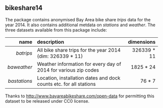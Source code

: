 ## bikeshare14



The package contains anonymised Bay Area bike share *trips* data for the year 2014. It also contains additional metdata on *stations* and *weather*. The three datasets available from this package include:

| name          | description                                                         | dimensions  |
| ------------: | :------------------------------------------------------------------ | ----------: |
| *batrips*     | All bike share trips for the year 2014 (dim: 326339 * 11)           | 326339 * 11 |
| *baweather*   | Weather information for every day of 2014 for various zip codes     | 1825 * 24   |
| *bastations*  | Location, installation dates and dock counts etc. for all stations  | 76 * 7      |

Thanks to http://www.bayareabikeshare.com/open-data for permitting this dataset to be released under CC0 license.
